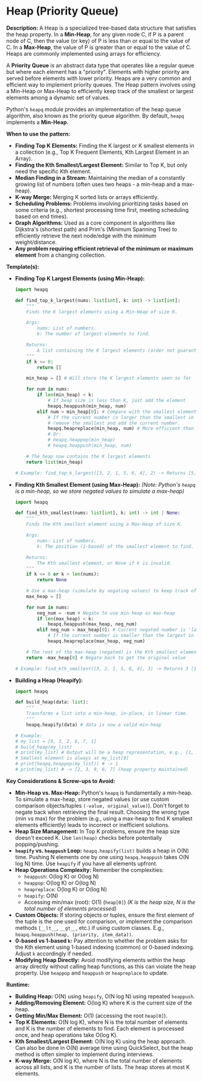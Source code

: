 # Heap (Priority Queue)

**Description:**
A Heap is a specialized tree-based data structure that satisfies the heap property. In a **Min-Heap**, for any given node C, if P is a parent node of C, then the value (or key) of P is less than or equal to the value of C. In a **Max-Heap**, the value of P is greater than or equal to the value of C. Heaps are commonly implemented using arrays for efficiency.

A **Priority Queue** is an abstract data type that operates like a regular queue but where each element has a "priority". Elements with higher priority are served before elements with lower priority. Heaps are a very common and efficient way to implement priority queues. The Heap pattern involves using a Min-Heap or Max-Heap to efficiently keep track of the smallest or largest elements among a dynamic set of values.

Python's `heapq` module provides an implementation of the heap queue algorithm, also known as the priority queue algorithm. By default, `heapq` implements a **Min-Heap**.

**When to use the pattern:**
- **Finding Top K Elements:** Finding the K largest or K smallest elements in a collection (e.g., Top K Frequent Elements, Kth Largest Element in an Array).
- **Finding the Kth Smallest/Largest Element:** Similar to Top K, but only need the specific Kth element.
- **Median Finding in a Stream:** Maintaining the median of a constantly growing list of numbers (often uses two heaps - a min-heap and a max-heap).
- **K-way Merge:** Merging K sorted lists or arrays efficiently.
- **Scheduling Problems:** Problems involving prioritizing tasks based on some criteria (e.g., shortest processing time first, meeting scheduling based on end times).
- **Graph Algorithms:** Used as a core component in algorithms like Dijkstra's (shortest path) and Prim's (Minimum Spanning Tree) to efficiently retrieve the next node/edge with the minimum weight/distance.
- **Any problem requiring efficient retrieval of the minimum or maximum element** from a changing collection.

**Template(s):**
- **Finding Top K Largest Elements (using Min-Heap):**

  ```python
  import heapq

  def find_top_k_largest(nums: list[int], k: int) -> list[int]:
      """
      Finds the K largest elements using a Min-Heap of size K.

      Args:
          nums: List of numbers.
          k: The number of largest elements to find.

      Returns:
          A list containing the K largest elements (order not guaranteed).
      """
      if k <= 0:
          return []

      min_heap = [] # Will store the K largest elements seen so far

      for num in nums:
          if len(min_heap) < k:
              # If heap size is less than K, just add the element
              heapq.heappush(min_heap, num)
          elif num > min_heap[0]: # Compare with the smallest element in the heap (root of min-heap)
              # If the current number is larger than the smallest in the heap,
              # remove the smallest and add the current number.
              heapq.heapreplace(min_heap, num) # More efficient than pop followed by push
              # Or:
              # heapq.heappop(min_heap)
              # heapq.heappush(min_heap, num)

      # The heap now contains the K largest elements
      return list(min_heap)

  # Example: find_top_k_largest([3, 2, 1, 5, 6, 4], 2) -> Returns [5, 6] (order may vary)
  ```

- **Finding Kth Smallest Element (using Max-Heap):**
  *(Note: Python's `heapq` is a min-heap, so we store negated values to simulate a max-heap)*

  ```python
  import heapq

  def find_kth_smallest(nums: list[int], k: int) -> int | None:
      """
      Finds the Kth smallest element using a Max-Heap of size K.

      Args:
          nums: List of numbers.
          k: The position (1-based) of the smallest element to find.

      Returns:
          The Kth smallest element, or None if k is invalid.
      """
      if k <= 0 or k > len(nums):
          return None

      # Use a max-heap (simulate by negating values) to keep track of the K smallest elements seen so far
      max_heap = []

      for num in nums:
          neg_num = -num # Negate to use min-heap as max-heap
          if len(max_heap) < k:
              heapq.heappush(max_heap, neg_num)
          elif neg_num > max_heap[0]: # Current negated number is 'larger' (means original num is smaller)
              # If the current number is smaller than the largest in the heap (negated root), replace
              heapq.heapreplace(max_heap, neg_num)

      # The root of the max-heap (negated) is the Kth smallest element
      return -max_heap[0] # Negate back to get the original value

  # Example: find_kth_smallest([3, 2, 1, 5, 6, 4], 3) -> Returns 3 (1st=1, 2nd=2, 3rd=3)
  ```

- **Building a Heap (Heapify):**

  ```python
  import heapq

  def build_heap(data: list):
      """
      Transforms a list into a min-heap, in-place, in linear time.
      """
      heapq.heapify(data) # data is now a valid min-heap

  # Example:
  # my_list = [9, 3, 2, 6, 7, 1]
  # build_heap(my_list)
  # print(my_list) # Output will be a heap representation, e.g., [1, 3, 2, 6, 7, 9]
  # Smallest element is always at my_list[0]
  # print(heapq.heappop(my_list)) # -> 1
  # print(my_list) # -> [2, 3, 9, 6, 7] (heap property maintained)
  ```

**Key Considerations & Screw-ups to Avoid:**
- **Min-Heap vs. Max-Heap:** Python's `heapq` is fundamentally a min-heap. To simulate a max-heap, store negated values (or use custom comparison objects/tuples `(-value, original_value)`). Don't forget to negate back when retrieving the final result. Choosing the wrong type (min vs max) for the problem (e.g., using a max-heap to find K smallest elements efficiently) leads to incorrect or inefficient solutions.
- **Heap Size Management:** In Top K problems, ensure the heap size doesn't exceed K. Use `len(heap)` checks before potentially popping/pushing.
- **`heapify` vs. `heappush` Loop:** `heapq.heapify(list)` builds a heap in O(N) time. Pushing N elements one by one using `heapq.heappush` takes O(N log N) time. Use `heapify` if you have all elements upfront.
- **Heap Operations Complexity:** Remember the complexities:
    - `heappush`: O(log K) or O(log N)
    - `heappop`: O(log K) or O(log N)
    - `heapreplace`: O(log K) or O(log N)
    - `heapify`: O(N)
    - Accessing min/max (root): O(1) (`heap[0]`)
    *(K is the heap size, N is the total number of elements processed)*
- **Custom Objects:** If storing objects or tuples, ensure the first element of the tuple is the one used for comparison, or implement the comparison methods (`__lt__`, `__gt__`, etc.) if using custom classes. E.g., `heapq.heappush(heap, (priority, item_data))`.
- **0-based vs 1-based `k`:** Pay attention to whether the problem asks for the Kth element using 1-based indexing (common) or 0-based indexing. Adjust `k` accordingly if needed.
- **Modifying Heap Directly:** Avoid modifying elements within the heap array directly without calling heap functions, as this can violate the heap property. Use `heappop` and `heappush` or `heapreplace` to update.

**Runtime:**
- **Building Heap:** O(N) using `heapify`, O(N log N) using repeated `heappush`.
- **Adding/Removing Element:** O(log K) where K is the current size of the heap.
- **Getting Min/Max Element:** O(1) (accessing the root `heap[0]`).
- **Top K Elements:** O(N log K), where N is the total number of elements and K is the number of elements to find. Each element is processed once, and heap operations take O(log K).
- **Kth Smallest/Largest Element:** O(N log K) using the heap approach. Can also be done in O(N) average time using QuickSelect, but the heap method is often simpler to implement during interviews.
- **K-way Merge:** O(N log K), where N is the total number of elements across all lists, and K is the number of lists. The heap stores at most K elements.